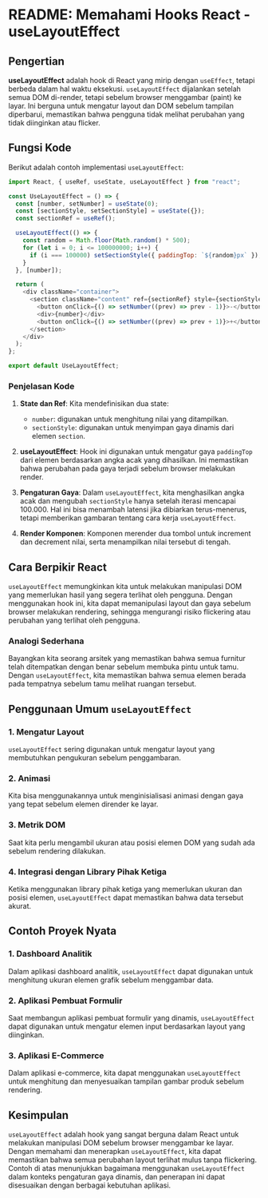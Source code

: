# README: Memahami Hooks React - useLayoutEffect

## Pengertian

**useLayoutEffect** adalah hook di React yang mirip dengan `useEffect`, tetapi berbeda dalam hal waktu eksekusi. `useLayoutEffect` dijalankan setelah semua DOM di-render, tetapi sebelum browser menggambar (paint) ke layar. Ini berguna untuk mengatur layout dan DOM sebelum tampilan diperbarui, memastikan bahwa pengguna tidak melihat perubahan yang tidak diinginkan atau flicker.

## Fungsi Kode

Berikut adalah contoh implementasi `useLayoutEffect`:

```javascript
import React, { useRef, useState, useLayoutEffect } from "react";

const UseLayoutEffect = () => {
  const [number, setNumber] = useState(0);
  const [sectionStyle, setSectionStyle] = useState({});
  const sectionRef = useRef();

  useLayoutEffect(() => {
    const random = Math.floor(Math.random() * 500);
    for (let i = 0; i <= 100000000; i++) {
      if (i === 100000) setSectionStyle({ paddingTop: `${random}px` });
    }
  }, [number]);

  return (
    <div className="container">
      <section className="content" ref={sectionRef} style={sectionStyle}>
        <button onClick={() => setNumber((prev) => prev - 1)}>-</button>
        <div>{number}</div>
        <button onClick={() => setNumber((prev) => prev + 1)}>+</button>
      </section>
    </div>
  );
};

export default UseLayoutEffect;
```

### Penjelasan Kode

1. **State dan Ref**: Kita mendefinisikan dua state:

   - `number`: digunakan untuk menghitung nilai yang ditampilkan.
   - `sectionStyle`: digunakan untuk menyimpan gaya dinamis dari elemen `section`.

2. **useLayoutEffect**: Hook ini digunakan untuk mengatur gaya `paddingTop` dari elemen berdasarkan angka acak yang dihasilkan. Ini memastikan bahwa perubahan pada gaya terjadi sebelum browser melakukan render.

3. **Pengaturan Gaya**: Dalam `useLayoutEffect`, kita menghasilkan angka acak dan mengubah `sectionStyle` hanya setelah iterasi mencapai 100.000. Hal ini bisa menambah latensi jika dibiarkan terus-menerus, tetapi memberikan gambaran tentang cara kerja `useLayoutEffect`.

4. **Render Komponen**: Komponen merender dua tombol untuk increment dan decrement nilai, serta menampilkan nilai tersebut di tengah.

## Cara Berpikir React

`useLayoutEffect` memungkinkan kita untuk melakukan manipulasi DOM yang memerlukan hasil yang segera terlihat oleh pengguna. Dengan menggunakan hook ini, kita dapat memanipulasi layout dan gaya sebelum browser melakukan rendering, sehingga mengurangi risiko flickering atau perubahan yang terlihat oleh pengguna.

### Analogi Sederhana

Bayangkan kita seorang arsitek yang memastikan bahwa semua furnitur telah ditempatkan dengan benar sebelum membuka pintu untuk tamu. Dengan `useLayoutEffect`, kita memastikan bahwa semua elemen berada pada tempatnya sebelum tamu melihat ruangan tersebut.

## Penggunaan Umum `useLayoutEffect`

### 1. Mengatur Layout

`useLayoutEffect` sering digunakan untuk mengatur layout yang membutuhkan pengukuran sebelum penggambaran.

### 2. Animasi

Kita bisa menggunakannya untuk menginisialisasi animasi dengan gaya yang tepat sebelum elemen dirender ke layar.

### 3. Metrik DOM

Saat kita perlu mengambil ukuran atau posisi elemen DOM yang sudah ada sebelum rendering dilakukan.

### 4. Integrasi dengan Library Pihak Ketiga

Ketika menggunakan library pihak ketiga yang memerlukan ukuran dan posisi elemen, `useLayoutEffect` dapat memastikan bahwa data tersebut akurat.

## Contoh Proyek Nyata

### 1. Dashboard Analitik

Dalam aplikasi dashboard analitik, `useLayoutEffect` dapat digunakan untuk menghitung ukuran elemen grafik sebelum menggambar data.

### 2. Aplikasi Pembuat Formulir

Saat membangun aplikasi pembuat formulir yang dinamis, `useLayoutEffect` dapat digunakan untuk mengatur elemen input berdasarkan layout yang diinginkan.

### 3. Aplikasi E-Commerce

Dalam aplikasi e-commerce, kita dapat menggunakan `useLayoutEffect` untuk menghitung dan menyesuaikan tampilan gambar produk sebelum rendering.

## Kesimpulan

`useLayoutEffect` adalah hook yang sangat berguna dalam React untuk melakukan manipulasi DOM sebelum browser menggambar ke layar. Dengan memahami dan menerapkan `useLayoutEffect`, kita dapat memastikan bahwa semua perubahan layout terlihat mulus tanpa flickering. Contoh di atas menunjukkan bagaimana menggunakan `useLayoutEffect` dalam konteks pengaturan gaya dinamis, dan penerapan ini dapat disesuaikan dengan berbagai kebutuhan aplikasi.
